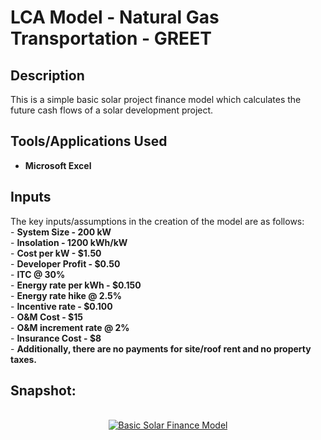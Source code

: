 # LCA Model - Natural Gas Transportation - GREET

<h2>Description</h2>
This is a simple basic solar project finance model which calculates the future cash flows of a solar development project. 
<br />

<h2>Tools/Applications Used</h2>

- <b>Microsoft Excel</b> 

<h2>Inputs</h2>
The key inputs/assumptions in the creation of the model are as follows: <br/>
- <b>System Size - 200 kW</b> <br/>
- <b>Insolation - 1200 kWh/kW</b> <br/>
- <b>Cost per kW - $1.50</b> <br/>
- <b>Developer Profit - $0.50</b> <br/>
- <b>ITC @ 30%</b> <br/>
- <b>Energy rate per kWh - $0.150</b> <br/>
- <b>Energy rate hike @ 2.5%</b> <br/>
- <b>Incentive rate - $0.100</b> <br/>
- <b>O&M Cost - $15</b> <br/>
- <b>O&M increment rate @ 2%</b> <br/>
- <b>Insurance Cost - $8</b> <br/>
- <b>Additionally, there are no payments for site/roof rent and no property taxes. </b> 
<br />

<h2>Snapshot:</h2>

<p align="center">
<br/>
<a href="https://imgur.com/v9tGdzn"><img src="https://i.imgur.com/v9tGdzn.jpg" alt="Basic Solar Finance Model" /></a>
</p>

<!--
 ```diff
- text in red
+ text in green
! text in orange
# text in gray
@@ text in purple (and bold)@@
```
--!>
